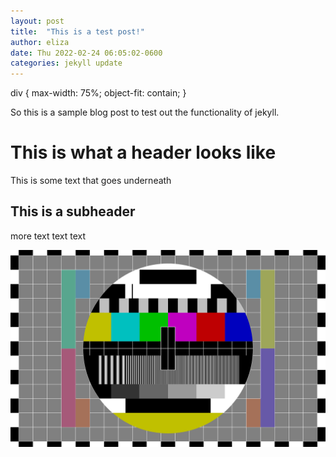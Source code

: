 ```yaml
---
layout: post
title:  "This is a test post!"
author: eliza
date: Thu 2022-02-24 06:05:02-0600
categories: jekyll update
---
```


div {
  max-width: 75%;
  object-fit: contain;
}

So this is a sample blog post to test out the functionality of jekyll.

This is what a header looks like
================================

This is some text that goes underneath

This is a subheader
-------------------

more text text text

<img src="../img/test.png" />
